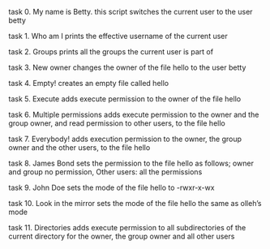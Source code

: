  task 0. My name is Betty. this script switches the current user to the user betty

 task 1. Who am I prints the effective username of the current user

 task 2. Groups prints all the groups the current user is part of

 task 3. New owner changes the owner of the file hello to the user betty

 task 4. Empty! creates an empty file called hello

 task 5. Execute adds execute permission to the owner of the file hello

 task 6. Multiple permissions adds execute permission to the owner and the group owner, and read permission to other users, to the file hello

 task 7. Everybody! adds execution permission to the owner, the group owner and the other users, to the file hello

 task 8. James Bond sets the permission to the file hello as follows; owner and group no permission, Other users: all the permissions

 task 9. John Doe sets the mode of the file hello to -rwxr-x-wx

 task 10. Look in the mirror sets the mode of the file hello the same as olleh’s mode

 task 11. Directories adds execute permission to all subdirectories of the current directory for the owner, the group owner and all other users
